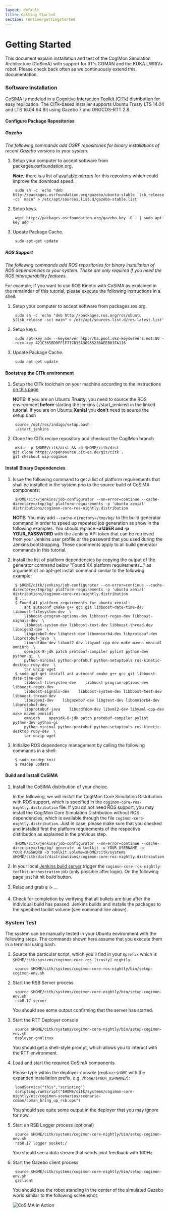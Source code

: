 ```yaml
---
layout: default
title: Getting Started
section: runtime/gettingstarted
---
```


<div class="page-header">

  <h1>Getting Started</h1>

<!--   To get a feel for how the CogiMon modeling toolchain shall work and how you can use it to design control architecture
for hybrid force and motion controllers, check out this intro video: -->
</div>

This document explain installation and test of the CogIMon Simulation Architecture (CoSimA) with support for IIT's COMAN and the KUKA LWRIV+ robot. Please check back often as we continuously extend this documentation.

### Software Installation

[CoSiMA](https://toolkit.cit-ec.uni-bielefeld.de/systems/versions/cogimon-minimal-simulation-distribution-nightly) is modeled in a [Cognitive Interaction Toolkit (CITk)](https://toolkit.cit-ec.uni-bielefeld.de/) distribution for easy replication. The CITk-based installer supports Ubuntu Trusty LTS 14.04 and LTS 16.04 64 Bit using Gazebo 7 and OROCOS-RTT 2.8.

#### Configure Package Repositories

##### Gazebo 

_The following commands add OSRF repositories for binary installations of recent Gazebo versions to your system._

1. Setup your computer to accept software from packages.osrfoundation.org.

    ***Note:*** there is a list of [available mirrors](https://bitbucket.org/osrf/gazebo/wiki/gazebo_mirrors) for this
    repository which could improve the download speed.

        sudo sh -c 'echo "deb http://packages.osrfoundation.org/gazebo/ubuntu-stable `lsb_release -cs` main" > /etc/apt/sources.list.d/gazebo-stable.list'

2. Setup keys.

        wget http://packages.osrfoundation.org/gazebo.key -O - | sudo apt-key add -
        
3. Update Package Cache.

		sudo apt-get update

##### ROS Support

_The following commands add ROS repositories for binary installation of ROS dependencies to your system. These are only required if you need the ROS interoperability features._

For example, if you want to use ROS Kinetic with CoSiMA as explained in the remainder of this tutorial, please execute the following instructions in a shell:

1. Setup your computer to accept software from packages.ros.org.

        sudo sh -c 'echo "deb http://packages.ros.org/ros/ubuntu $(lsb_release -sc) main" > /etc/apt/sources.list.d/ros-latest.list'

2. Setup keys.

        sudo apt-key adv --keyserver hkp://ha.pool.sks-keyservers.net:80 --recv-key 421C365BD9FF1F717815A3895523BAEEB01FA116

3. Update Package Cache.

		sudo apt-get update

#### Bootstrap the CITk environment

1. Setup the CITk toolchain on your machine according to the instructions [on this page](https://toolkit.cit-ec.uni-bielefeld.de/tutorials/bootstrapping)

   **NOTE:** If you are on Ubuntu **Trusty**, you need to source the ROS environment **before** starting the jenkins (./start_jenkins) in the linked
   tutorial. If you are on Ubuntu **Xenial** you **don't** need to source the setup.bash

        source /opt/ros/indigo/setup.bash
        ./start_jenkins

	<!-- ***Note:*** If the download from the stated server is slow, you may also download it from the mirror
	[here](https://www.dropbox.com/sh/1q6w0akfg9fji8t/AAADUDUkU2bCemCEHyoT3-nwa/jenkins.tar.gz?dl=0). -->

1. Clone the CITk recipe repository and checkout the CogIMon branch

		mkdir -p $HOME/citk/dist && cd $HOME/citk/dist
       git clone https://opensource.cit-ec.de/git/citk .
       git checkout wip-cogimon 


#### Install Binary Dependencies

1. Issue the following command to get a list of platform requirements that shall be installed in the system prio to the source build of CoSiMA components:

		$HOME/citk/jenkins/job-configurator --on-error=continue --cache-directory=/tmp/bg/ platform-requirements -p 'ubuntu xenial' distributions/cogimon-core-ros-nightly.distribution

	**NOTE:** You may add ```--cache-directory=/tmp/bg/``` to the build generator command in order to speed up repeated job generation as show in the following examples. You should replace **-u USER and -p YOUR_PASSWORD** with the Jenkins API token that can be retrieved from your Jenkins user profile or the password that you used during the Jenkins bootstrapping. These cpomments apply to all build generator commands in this tutorial.

2. Install the list of platform dependencies by copying the output of the generator command below "Found XX platform requirements..." as argument of an apt-get install command similar to the following example:

        $ $HOME/citk/jenkins/job-configurator --on-error=continue --cache-directory=/tmp/bg/ platform-requirements -p 'ubuntu xenial' distributions/cogimon-core-ros-nightly.distribution
        $ ...
        $ Found 41 platform requirements for ubuntu xenial:
        	ant autoconf cmake g++ gcc git libboost-date-time-dev libboost-filesystem-dev  \
        	libboost-program-options-dev libboost-regex-dev libboost-signals-dev  \
        	libboost-system-dev libboost-test-dev libboost-thread-dev libeigen3-dev  \
        	libgazebo7-dev libgtest-dev libomniorb4-dev libprotobuf-dev libprotobuf-java  \
        	liburdfdom-dev libxml2-dev libyaml-cpp-dev make maven omniidl omniorb  \
        	openjdk-8-jdk patch protobuf-compiler pylint python-dev python-gi  \
        	python-minimal python-protobuf python-setuptools ros-kinetic-desktop ruby-dev  \
        	tar unzip wget
        $ sudo apt-get install ant autoconf cmake g++ gcc git libboost-date-time-dev 
        	libboost-filesystem-dev    libboost-program-options-dev libboost-regex-dev 
        	libboost-signals-dev    libboost-system-dev libboost-test-dev libboost-thread-dev
        	libeigen3-dev    libgazebo7-dev libgtest-dev libomniorb4-dev libprotobuf-dev 
        	libprotobuf-java    liburdfdom-dev libxml2-dev libyaml-cpp-dev make maven omniidl
        	omniorb    openjdk-8-jdk patch protobuf-compiler pylint python-dev python-gi    
        	python-minimal python-protobuf python-setuptools ros-kinetic-desktop ruby-dev  \
        	tar unzip wget
        	
3. Initialize ROS dependency management by calling the following commands in a shell:

		$ sudo rosdep init
		$ rosdep update        	
        
#### Build and Install CoSiMA

1. Install the CoSiMA distribution of your choice. 

	In the following, we will install the CogIMon Core Simulation Distribution with ROS support, which is specified in the ```cogimon-core-ros-nightly.distribution``` file. If you do not need ROS support, you may install the CogIMon Core Simulation Distribution without ROS dependencies, which is available through the file ```cogimon-core-nightly.distribution```. Just in case, please make sure that you checked and installed first the platform requirements of the respective distribution as explained in the previous step.

		$HOME/citk/jenkins/job-configurator --on-error=continue --cache-directory=/tmp/bg/ generate -m toolkit -u YOUR_USERNAME -p YOUR_PASSWORD -D toolkit.volume=$HOME/citk/systems $HOME/citk/dist/distributions/cogimon-core-ros-nightly.distribution

2. In your local [Jenkins build server](https://localhost:8080) trigger the ```cogimon-core-ros-nightly-toolkit-orchestration``` job (only possible after login). On the following page just hit hit *build* button.

3. Relax and grab a :coffee: ... 

4. Check for completion by verifying that all bullets are blue after the individual build has passed. Jenkins builds and installs the packages to the specified toolkit volume (see command line above).

### System Test

The system can be manually tested in your Ubuntu environment with the following steps.
The commands shown here assume that you execute them in a  terminal using bash.

1. Source the particular script, which you'll find in your ```$prefix``` which is ```$HOME/citk/systems/cogimon-core-ros-[trusty]-nightly```.

		source $HOME/citk/systems/cogimon-core-ros-nightly/bin/setup-cogimon-env.sh

2. Start the RSB Server process
  
		source $HOME/citk/systems/cogimon-core-nightly/bin/setup-cogimon-env.sh    
		rsb0.17 server

	You should see some output confirming that the server has started.

3. Start the RTT Deployer console

		source $HOME/citk/systems/cogimon-core-nightly/bin/setup-cogimon-env.sh
		deployer-gnulinux


	You should get a shell-style prompt, which allows you to interact with the RTT environment.

4. Load and start the required CoSimA components

	Please type within the deployer-console (replace ```$HOME``` with the expanded installation prefix, e.g. ```/home/$YOUR_USRNAME/```):

		loadService("this","scripting")
		scripting.runScript("$HOME/citk/systems/cogimon-core-nightly/etc/cogimon-scenarios/scenario-coman/coman_bring_up_rsb.ops")

	You should see quite some output in the deployer that you may ignore for now.

5. Start an RSB Logger process (optional)

		source $HOME/citk/systems/cogimon-core-nightly/bin/setup-cogimon-env.sh
		rsb0.17 logger socket:/

	You should see a data stream that sends joint feedback with 100Hz.

6. Start the Gazebo client process

		source $HOME/citk/systems/cogimon-core-nightly/bin/setup-cogimon-env.sh
		gzclient

	You should see the robot standing in the center of the simulated Gazebo world similar to the following screenshot:
	
	![CoSiMA in Action](images/coman-gazebo.png "COMAN Simulation in Gazebo using CoSiMA")

<!--
#### Start the Robot Gui to make the robot move


    source $HOME/citk/systems/cogimon-core-nightly/bin/setup-cogimon-env.sh
    rsb-robot-gui1.0

    or

    source $HOME/citk/systems/cogimon-core-trusty-nightly/bin/setup-cogimon-env.sh
    rsb-robot-gui1.0


You should see a basic robot gui that allows you to set a joint configuration that is send to the simulated robot once you apply the values. At the end of this step the Gazebo frontend and the robot GUI should look similar to the following screenshot:

![Screenshot of COMAN Simulation and Robot GUI in Gazebo 6](images/cosima.png "COMAN Simulation in Gazebo 6")
-->

<!-- TODO:
* Add link and explanation to CITk distribution / experiment -->

<!-- <p>
  <iframe id="player" type="text/html" width="640" height="390"
      src="http://www.youtube.com/embed/AuTo_6id3J8?enablejsapi=1&origin=http://docs.jetstrap.com/"
        frameborder="0"></iframe>

</p>
 -->
